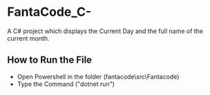 # FantaCode_C-
A C# project which displays the Current Day and the full name of the current month.
## How to Run the File
- Open Powershell in the folder (fantacode\src\Fantacode)
- Type the Command ("dotnet run")
